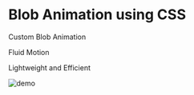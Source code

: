 # Blob Animation using CSS

Custom Blob Animation

Fluid Motion

Lightweight and Efficient

![demo](https://github.com/minahilx/ImageBlobAnimationUsingCSS/assets/71601253/fd4906ef-0694-4623-8e3e-ed21b15e9580)
